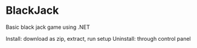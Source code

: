 # BlackJack
Basic black jack game using .NET

Install: download as zip, extract, run setup
Uninstall: through control panel
